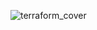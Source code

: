 ![terraform_cover](https://github.com/faizank789/vagrant/assets/22654388/44e80d8d-348f-49bc-bf5f-a4c3c2417cf0)
